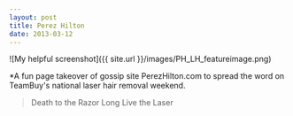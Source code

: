 ```yaml
---
layout: post
title: Perez Hilton  
date: 2013-03-12
---
```


![My helpful screenshot]({{ site.url }}/images/PH_LH_featureimage.png)

*A fun page takeover of gossip site PerezHilton.com to spread the word on TeamBuy's national laser hair removal weekend. 

> Death to the Razor Long Live the Laser
